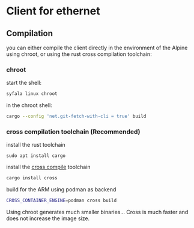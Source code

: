 # Client for ethernet

## Compilation
you can either compile the client directly in the environment of the Alpine using chroot, or using the rust cross compilation toolchain:

### chroot

start the shell:
```bash
syfala linux chroot
```
in the chroot shell:
```bash
cargo --config 'net.git-fetch-with-cli = true' build
```

### cross compilation toolchain (Recommended)
install the rust toolchain
```
sudo apt install cargo
```
install the [cross compile](https://github.com/cross-rs/cross) toolchain
```bash
cargo install cross
```
build for the ARM using podman as backend
```bash
CROSS_CONTAINER_ENGINE=podman cross build
```

Using chroot generates much smaller binaries... Cross is much faster and does not increase the image size. 